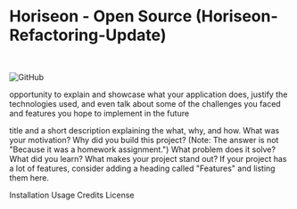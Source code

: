 # Horiseon - Open Source (Horiseon-Refactoring-Update)
<br>

![GitHub](https://img.shields.io/github/license/OcampMaria/Horiseon-Refactoring-Update?color=blue&label=GithubPage&style=plastic)


opportunity to explain and showcase what your application does, justify the technologies used, and even talk about some of the challenges you faced and features you hope to implement in the future

title and a short description explaining the what, why, and how.
 What was your motivation? Why did you build this project? (Note: The answer is not "Because it was a homework assignment.") What problem does it solve? What did you learn? What makes your project stand out? If your project has a lot of features, consider adding a heading called "Features" and listing them here.

Installation
Usage
Credits
License